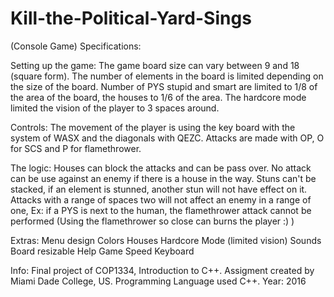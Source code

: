 # Kill-the-Political-Yard-Sings
(Console Game)
Specifications:

Setting up the game: The game board size can vary between 9 and 18 (square form). The number of elements in the board is limited depending on the size of the board. Number of PYS stupid and smart are limited to 1/8 of the area of the board, the houses to 1/6 of the area. The hardcore mode limited the vision of the player to 3 spaces around. 

Controls: The movement of the player is using the key board with the system of WASX and the diagonals with QEZC. Attacks are made with OP, O for SCS  and P for flamethrower.

The logic: Houses can block the attacks and can be pass over. No attack can be use against an enemy if there is a house in the way. Stuns can't be stacked, if an element is stunned, another stun will not have effect on it. Attacks with a range of spaces two will not affect an enemy in a range of one, Ex: if a PYS is next to the human, the flamethrower attack cannot be performed (Using the flamethrower so close can burns the player :) )

Extras:
Menu design
Colors
Houses
Hardcore Mode (limited vision)
Sounds
Board resizable
Help
Game Speed
Keyboard

Info: Final project of COP1334, Introduction to C++. Assigment created by Miami Dade College, US.
Programming Language used C++.
Year: 2016
